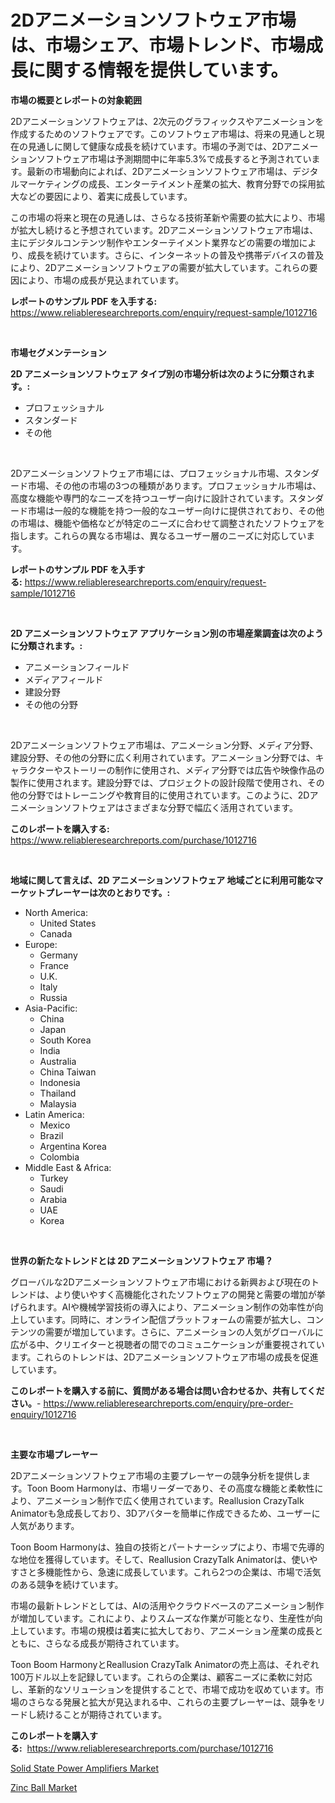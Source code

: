 <p><h1>2Dアニメーションソフトウェア市場は、市場シェア、市場トレンド、市場成長に関する情報を提供しています。</h1></p><p><strong>市場の概要とレポートの対象範囲</strong></p>
<p><p>2Dアニメーションソフトウェアは、2次元のグラフィックスやアニメーションを作成するためのソフトウェアです。このソフトウェア市場は、将来の見通しと現在の見通しに関して健康な成長を続けています。市場の予測では、2Dアニメーションソフトウェア市場は予測期間中に年率5.3%で成長すると予測されています。最新の市場動向によれば、2Dアニメーションソフトウェア市場は、デジタルマーケティングの成長、エンターテイメント産業の拡大、教育分野での採用拡大などの要因により、着実に成長しています。</p><p>この市場の将来と現在の見通しは、さらなる技術革新や需要の拡大により、市場が拡大し続けると予想されています。2Dアニメーションソフトウェア市場は、主にデジタルコンテンツ制作やエンターテイメント業界などの需要の増加により、成長を続けています。さらに、インターネットの普及や携帯デバイスの普及により、2Dアニメーションソフトウェアの需要が拡大しています。これらの要因により、市場の成長が見込まれています。</p></p>
<p><strong>レポートのサンプル PDF を入手する:</strong> <a href="https://www.reliableresearchreports.com/enquiry/request-sample/1012716">https://www.reliableresearchreports.com/enquiry/request-sample/1012716</a></p>
<p>&nbsp;</p>
<p><strong>市場セグメンテーション</strong></p>
<p><strong>2D アニメーションソフトウェア タイプ別の市場分析は次のように分類されます。:</strong></p>
<p><ul><li>プロフェッショナル</li><li>スタンダード</li><li>その他</li></ul></p>
<p>&nbsp;</p>
<p><p>2Dアニメーションソフトウェア市場には、プロフェッショナル市場、スタンダード市場、その他の市場の3つの種類があります。プロフェッショナル市場は、高度な機能や専門的なニーズを持つユーザー向けに設計されています。スタンダード市場は一般的な機能を持つ一般的なユーザー向けに提供されており、その他の市場は、機能や価格などが特定のニーズに合わせて調整されたソフトウェアを指します。これらの異なる市場は、異なるユーザー層のニーズに対応しています。</p></p>
<p><strong>レポートのサンプル PDF を入手する:</strong>&nbsp;<a href="https://www.reliableresearchreports.com/enquiry/request-sample/1012716">https://www.reliableresearchreports.com/enquiry/request-sample/1012716</a></p>
<p>&nbsp;</p>
<p><strong> 2D アニメーションソフトウェア アプリケーション別の市場産業調査は次のように分類されます。:</strong></p>
<p><ul><li>アニメーションフィールド</li><li>メディアフィールド</li><li>建設分野</li><li>その他の分野</li></ul></p>
<p>&nbsp;</p>
<p><p>2Dアニメーションソフトウェア市場は、アニメーション分野、メディア分野、建設分野、その他の分野に広く利用されています。アニメーション分野では、キャラクターやストーリーの制作に使用され、メディア分野では広告や映像作品の製作に使用されます。建設分野では、プロジェクトの設計段階で使用され、その他の分野ではトレーニングや教育目的に使用されています。このように、2Dアニメーションソフトウェアはさまざまな分野で幅広く活用されています。</p></p>
<p><strong>このレポートを購入する:</strong>&nbsp; <a href="https://www.reliableresearchreports.com/purchase/1012716">https://www.reliableresearchreports.com/purchase/1012716</a></p>
<p>&nbsp;</p>
<p><strong>地域に関して言えば、2D アニメーションソフトウェア 地域ごとに利用可能なマーケットプレーヤーは次のとおりです。:</strong></p>
<p><ul>
    <li>
        North America:
        <ul>
            <li>United States</li>
            <li>Canada</li>
        </ul>
    </li>
    <li>
        Europe:
        <ul>
            <li>Germany</li>
            <li>France</li>
            <li>U.K.</li>
            <li>Italy</li>
            <li>Russia</li>
        </ul>
    </li>
    <li>
        Asia-Pacific:
        <ul>
            <li>China</li>
            <li>Japan</li>
            <li>South Korea</li>
            <li>India</li>
            <li>Australia</li>
            <li>China Taiwan</li>
            <li>Indonesia</li>
            <li>Thailand</li>
            <li>Malaysia</li>
        </ul>
    </li>
    <li>
        Latin America:
        <ul>
            <li>Mexico</li>
            <li>Brazil</li>
            <li>Argentina Korea</li>
            <li>Colombia</li>
        </ul>
    </li>
    <li>
        Middle East & Africa:
        <ul>
            <li>Turkey</li>
            <li>Saudi</li>
            <li>Arabia</li>
            <li>UAE</li>
            <li>Korea</li>
        </ul>
    </li>
    </ul></p>
<p>&nbsp;</p>
<p><strong>世界の新たなトレンドとは 2D アニメーションソフトウェア 市場？</strong></p>
<p><p>グローバルな2Dアニメーションソフトウェア市場における新興および現在のトレンドは、より使いやすく高機能化されたソフトウェアの開発と需要の増加が挙げられます。AIや機械学習技術の導入により、アニメーション制作の効率性が向上しています。同時に、オンライン配信プラットフォームの需要が拡大し、コンテンツの需要が増加しています。さらに、アニメーションの人気がグローバルに広がる中、クリエイターと視聴者の間でのコミュニケーションが重要視されています。これらのトレンドは、2Dアニメーションソフトウェア市場の成長を促進しています。</p></p>
<p><strong>このレポートを購入する前に、質問がある場合は問い合わせるか、共有してください。</strong>- <a href="https://www.reliableresearchreports.com/enquiry/pre-order-enquiry/1012716">https://www.reliableresearchreports.com/enquiry/pre-order-enquiry/1012716</a></p>
<p>&nbsp;</p>
<p><strong>主要な市場プレーヤー</strong></p>
<p><p>2Dアニメーションソフトウェア市場の主要プレーヤーの競争分析を提供します。Toon Boom Harmonyは、市場リーダーであり、その高度な機能と柔軟性により、アニメーション制作で広く使用されています。Reallusion CrazyTalk Animatorも急成長しており、3Dアバターを簡単に作成できるため、ユーザーに人気があります。</p><p>Toon Boom Harmonyは、独自の技術とパートナーシップにより、市場で先導的な地位を獲得しています。そして、Reallusion CrazyTalk Animatorは、使いやすさと多機能性から、急速に成長しています。これら2つの企業は、市場で活気のある競争を続けています。</p><p>市場の最新トレンドとしては、AIの活用やクラウドベースのアニメーション制作が増加しています。これにより、よりスムーズな作業が可能となり、生産性が向上しています。市場の規模は着実に拡大しており、アニメーション産業の成長とともに、さらなる成長が期待されています。</p><p>Toon Boom HarmonyとReallusion CrazyTalk Animatorの売上高は、それぞれ100万ドル以上を記録しています。これらの企業は、顧客ニーズに柔軟に対応し、革新的なソリューションを提供することで、市場で成功を収めています。市場のさらなる発展と拡大が見込まれる中、これらの主要プレーヤーは、競争をリードし続けることが期待されています。</p></p>
<p><strong>このレポートを購入する:</strong>&nbsp;&nbsp;<a href="https://www.reliableresearchreports.com/purchase/1012716">https://www.reliableresearchreports.com/purchase/1012716</a></p>
<p><p><a href="https://github.com/globismark/Market-Research-Report-List-2/blob/main/solid-state-power-amplifiers-market.md">Solid State Power Amplifiers Market</a></p><p><a href="https://noble-drawer-34c.notion.site/Zinc-Ball-Market-Dynamics-2024-2031-Also-about-Its-Market-Trends-Projections-and-Opportunities-bd310b42b7b14de99537ad2739de74b1">Zinc Ball Market</a></p></p>